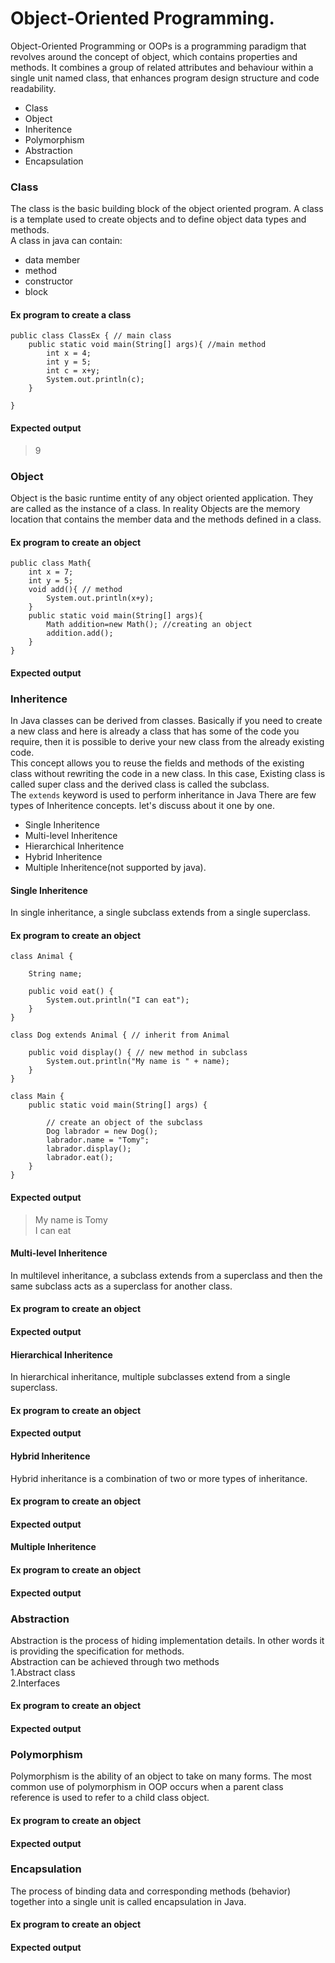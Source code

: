 # Object-Oriented Programming.
Object-Oriented Programming or OOPs is a programming paradigm that revolves around the concept of object, which contains properties and methods. It combines a group of related attributes and behaviour within a single unit named class, that enhances program design structure and code readability. 
* Class
* Object
* Inheritence
* Polymorphism
* Abstraction
* Encapsulation

### Class
The class is the basic building block of the object oriented program. A class is a template used to create objects and to define object data types and methods.         
A class in java can contain:      
* data member
* method
* constructor
* block
#### Ex program to create a class
```
public class ClassEx { // main class
    public static void main(String[] args){ //main method
        int x = 4;
        int y = 5;
        int c = x+y;
        System.out.println(c);
    }
    
}
```
#### Expected output

>9    
### Object
Object is the basic runtime entity of any object oriented application. They are called as the instance of a class. In reality Objects are the memory location that contains the member data and the methods defined in a class.
#### Ex program to create an object
```
public class Math{
    int x = 7;
    int y = 5;
    void add(){ // method
        System.out.println(x+y);
    }
    public static void main(String[] args){
        Math addition=new Math(); //creating an object
        addition.add();
    }
}  
```
#### Expected output
### Inheritence
In Java classes can be derived from classes. Basically if you need to create a new class and here is already a class that has some of the code you require, then it is possible to derive your new class from the already existing code.            
This concept allows you to reuse the fields and methods of the existing class without rewriting the code in a new class. In this case, Existing class is called super class and the derived class is called the subclass.       
The `extends` keyword is used to perform inheritance in Java
There are few types of Inheritence concepts. let's discuss about it one by one. 
* Single Inheritence
* Multi-level Inheritence
* Hierarchical Inheritence
* Hybrid Inheritence
* Multiple Inheritence(not supported by java).
#### Single Inheritence
In single inheritance, a single subclass extends from a single superclass.
#### Ex program to create an object
```
class Animal {

    String name;

    public void eat() {
        System.out.println("I can eat");
    }
}

class Dog extends Animal { // inherit from Animal

    public void display() { // new method in subclass
        System.out.println("My name is " + name);
    }
}

class Main {
    public static void main(String[] args) {

        // create an object of the subclass
        Dog labrador = new Dog();
        labrador.name = "Tomy";
        labrador.display();
        labrador.eat();
    }
}
```
#### Expected output
>My name is Tomy        
>I can eat
#### Multi-level Inheritence
In multilevel inheritance, a subclass extends from a superclass and then the same subclass acts as a superclass for another class.
#### Ex program to create an object
#### Expected output
#### Hierarchical Inheritence
In hierarchical inheritance, multiple subclasses extend from a single superclass.
#### Ex program to create an object
#### Expected output
#### Hybrid Inheritence
Hybrid inheritance is a combination of two or more types of inheritance.
#### Ex program to create an object
#### Expected output
#### Multiple Inheritence
#### Ex program to create an object
#### Expected output
### Abstraction
Abstraction is the process of hiding implementation details. In other words it is providing the specification for methods.          
Abstraction can be achieved through two methods     
1.Abstract class            
2.Interfaces
#### Ex program to create an object
#### Expected output
### Polymorphism
Polymorphism is the ability of an object to take on many forms. The most common use of polymorphism in OOP occurs when a parent class reference is used to refer to a child class object.
#### Ex program to create an object
#### Expected output
### Encapsulation
The process of binding data and corresponding methods (behavior) together into a single unit is called encapsulation in Java.
#### Ex program to create an object
#### Expected output
